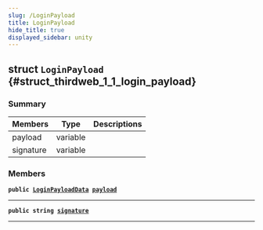 ```yaml
---
slug: /LoginPayload
title: LoginPayload
hide_title: true
displayed_sidebar: unity
---
```


## struct `LoginPayload` {#struct_thirdweb_1_1_login_payload}

### Summary

| Members   | Type     | Descriptions |
| --------- | -------- | ------------ |
| payload   | variable |              |
| signature | variable |              |

### Members

**`public `[`LoginPayloadData`](docs/unity/LoginPayloadData.md#struct_thirdweb_1_1_login_payload_data)` `[`payload`](#struct_thirdweb_1_1_login_payload_1a9e5746b4fecccc6577901768ad131c0b)**

---

**`public string `[`signature`](#struct_thirdweb_1_1_login_payload_1a0751cf7c6da93f08bc72ef5e51e6e3e3)**

---
